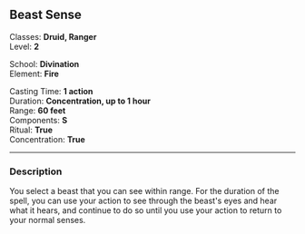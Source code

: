 ## Beast Sense

Classes: **Druid, Ranger**  
Level: **2**  

School: **Divination**  
Element: **Fire**  

Casting Time: **1 action**  
Duration: **Concentration, up to 1 hour**  
Range: **60 feet**  
Components: **S**  
Ritual: **True**  
Concentration: **True**  

------

### Description

You select a beast that you can see within range. For the duration of the spell, you can use your action to see through the beast's eyes and hear what it hears, and continue to do so until you use your action to return to your normal senses.